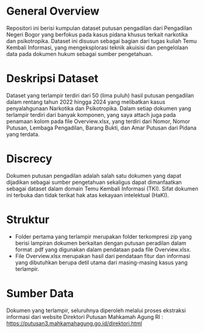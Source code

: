 
# General Overview 
Repositori ini berisi kumpulan dataset putusan pengadilan dari Pengadilan Negeri Bogor yang berfokus pada kasus pidana khusus terkait narkotika dan psikotropika. Dataset ini disusun sebagai bagian dari tugas kuliah Temu Kembali Informasi, yang mengeksplorasi teknik akuisisi dan pengelolaan data pada dokumen hukum sebagai sumber pengetahuan.
# Deskripsi Dataset
Dataset yang terlampir terdiri dari 50 (lima puluh) hasil putusan pengadilan dalam rentang tahun 2022 hingga 2024 yang melibatkan kasus penyalahgunaan Narkotika dan Psikotropika. Dalam setiap dokumen yang terlampir terdiri dari banyak komponen, yang saya attach juga pada penamaan kolom pada file Overview.xlsx, yang terdiri dari Nomor, Nomor Putusan, Lembaga Pengadilan, Barang Bukti, dan Amar Putusan dari Pidana yang terdata.  
# Discrecy
Dokumen putusan pengadilan adalah salah satu dokumen yang dapat dijadikan sebagai sumber pengetahuan sekaligus dapat dimanfaatkan sebagai dataset dalam domain Temu Kembali Informasi (TKI). Sifat dokumen ini terbuka dan tidak terikat hak atas kekayaan intelektual (HaKI).

# Struktur
- Folder pertama yang terlampir merupakan folder terkompresi zip yang berisi lampiran dokumen berkaitan dengan putusan peradilan dalam format .pdf yang digunakan dalam pendataan pada file Overview.xlsx.
- File Overview.xlsx merupakan hasil dari pendataan fitur dan informasi yang dibutuhkan berupa detil utama dari masing-masing kasus yang terlampir.

# Sumber Data
Dokumen yang terlampir, seluruhnya diperoleh melalui proses ekstraksi informasi dari website Direktori Putusan Mahkamah Agung RI : https://putusan3.mahkamahagung.go.id/direktori.html
